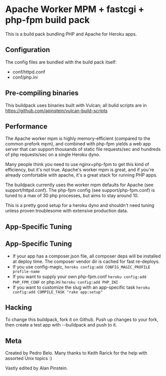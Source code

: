 Apache Worker MPM + fastcgi + php-fpm build pack
================================================

This is a build pack bundling PHP and Apache for Heroku apps.

Configuration
-------------

The config files are bundled with the build pack itself:

* conf/httpd.conf
* conf/php.ini


Pre-compiling binaries
----------------------

This buildpack uses binaries built with Vulcan; all bulid scripts are in https://github.com/apinstein/vulcan-build-scripts

Performance
-----------

The Apache worker mpm is highly memory-efficient (compared to the common prefork mpm), and combined with php-fpm yields a web app server that can support thousands of static file requests/sec and hundreds of php requests/sec on a single Heroku dyno.

Many people think you need to use nginx+php-fpm to get this kind of efficiency, but it's not true. Apache's worker mpm is great, and if you're already comfortable with apache, it's a great stack for running PHP apps.

The buildpack currently uses the worker mpm defaults for Apache (see support/httpd.conf).
The php-fpm config (see support/php-fpm.conf) is tuned to a max of 30 php processes, but aims to stay around 10.

This is a pretty good setup for a heroku dyno and shouldn't need tuning unless proven troublesome with extensive production data.

App-Specific Tuning
-------------------

App-Specific Tuning
-------------------

- If your app has a composer.json file, all composer deps will be installed at deploy time. The composer vendor dir is cached for fast re-deploys.
- If you use config-magic, ```heroku config:add CONFIG_MAGIC_PROFILE profile-name```
- If you want to supply your own php-fpm.conf ```heroku config:add PHP_FPM_CONF``` or php.ini ```heroku config:add PHP_INI```
- If you want to customize the slug with an app-specific task ```heroku config:add COMPILE_TASK "rake app:setup"```

Hacking
-------

To change this buildpack, fork it on Github. Push up changes to your fork, then create a test app with --buildpack <your-github-url> and push to it.

Meta
----

Created by Pedro Belo.
Many thanks to Keith Rarick for the help with assorted Unix topics :)

Vastly edited by Alan Pinstein.
